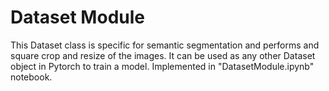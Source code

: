 # Dataset Module
This Dataset class is specific for semantic segmentation and performs and square crop and resize of the images. It can be used as any other Dataset object in Pytorch to train a model.
Implemented in "DatasetModule.ipynb" notebook.
